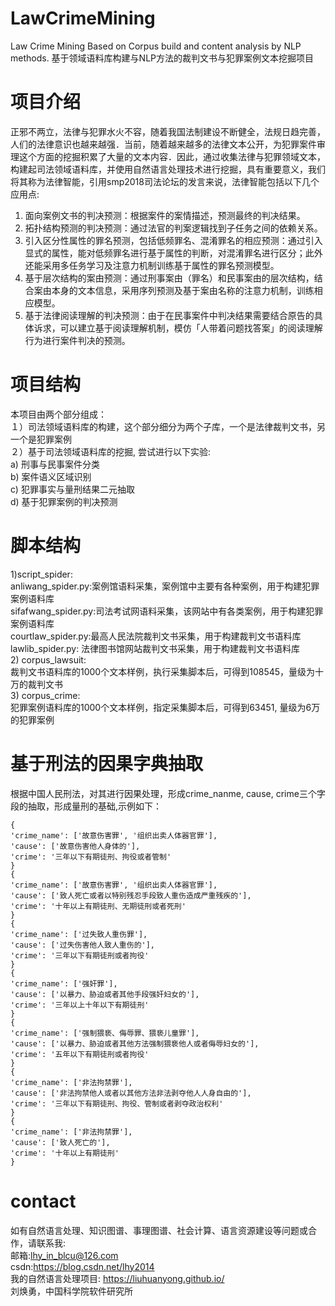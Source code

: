# LawCrimeMining
Law Crime Mining Based on Corpus build and content analysis by NLP methods. 基于领域语料库构建与NLP方法的裁判文书与犯罪案例文本挖掘项目
# 项目介绍
正邪不两立，法律与犯罪水火不容，随着我国法制建设不断健全，法规日趋完善，人们的法律意识也越来越强．当前，随着越来越多的法律文本公开，为犯罪案件审理这个方面的挖掘积累了大量的文本内容．因此，通过收集法律与犯罪领域文本，构建起司法领域语料库，并使用自然语言处理技术进行挖掘，具有重要意义，我们将其称为法律智能，引用smp2018司法论坛的发言来说，法律智能包括以下几个应用点:  
1) 面向案例文书的判决预测：根据案件的案情描述，预测最终的判决结果。  
2) 拓扑结构预测的判决预测：通过法官的判案逻辑找到子任务之间的依赖关系。  
3) 引入区分性属性的罪名预测，包括低频罪名、混淆罪名的相应预测：通过引入显式的属性，能对低频罪名进行基于属性的判断，对混淆罪名进行区分；此外还能采用多任务学习及注意力机制训练基于属性的罪名预测模型。  
4) 基于层次结构的案由预测：通过刑事案由（罪名）和民事案由的层次结构，结合案由本身的文本信息，采用序列预测及基于案由名称的注意力机制，训练相应模型。  
5) 基于法律阅读理解的判决预测：由于在民事案件中判决结果需要结合原告的具体诉求，可以建立基于阅读理解机制，模仿「人带着问题找答案」的阅读理解行为进行案件判决的预测。  

# 项目结构
本项目由两个部分组成：  
１）司法领域语料库的构建，这个部分细分为两个子库，一个是法律裁判文书，另一个是犯罪案例  
２）基于司法领域语料库的挖掘, 尝试进行以下实验:  
a) 刑事与民事案件分类  
b) 案件语义区域识别  
c) 犯罪事实与量刑结果二元抽取  
d) 基于犯罪案例的判决预测  

# 脚本结构
1)script_spider:  
anliwang_spider.py:案例馆语料采集，案例馆中主要有各种案例，用于构建犯罪案例语料库  
sifafwang_spider.py:司法考试网语料采集，该网站中有各类案例，用于构建犯罪案例语料库  
courtlaw_spider.py:最高人民法院裁判文书采集，用于构建裁判文书语料库  
lawlib_spider.py: 法律图书馆网站裁判文书采集，用于构建裁判文书语料库  
2) corpus_lawsuit:  
裁判文书语料库的1000个文本样例，执行采集脚本后，可得到108545，量级为十万的裁判文书  
3) corpus_crime:  
犯罪案例语料库的1000个文本样例，指定采集脚本后，可得到63451, 量级为6万的犯罪案例  

# 基于刑法的因果字典抽取
根据中国人民刑法，对其进行因果处理，形成crime_nanme, cause, crime三个字段的抽取，形成量刑的基础,示例如下：

    {
    'crime_name': ['故意伤害罪', '组织出卖人体器官罪'],
    'cause': ['故意伤害他人身体的'],
    'crime': '三年以下有期徒刑、拘役或者管制'
    }
    {
    'crime_name': ['故意伤害罪', '组织出卖人体器官罪'], 
    'cause': ['致人死亡或者以特别残忍手段致人重伤造成严重残疾的'], 
    'crime': '十年以上有期徒刑、无期徒刑或者死刑'
    }
    {
    'crime_name': ['过失致人重伤罪'],
    'cause': ['过失伤害他人致人重伤的'],
    'crime': '三年以下有期徒刑或者拘役'
    }
    {
    'crime_name': ['强奸罪'], 
    'cause': ['以暴力、胁迫或者其他手段强奸妇女的'],
    'crime': '三年以上十年以下有期徒刑'
    }
    {
    'crime_name': ['强制猥亵、侮辱罪、猥亵儿童罪'],
    'cause': ['以暴力、胁迫或者其他方法强制猥亵他人或者侮辱妇女的'], 
    'crime': '五年以下有期徒刑或者拘役'
    }
    {
    'crime_name': ['非法拘禁罪'], 
    'cause': ['非法拘禁他人或者以其他方法非法剥夺他人人身自由的'], 
    'crime': '三年以下有期徒刑、拘役、管制或者剥夺政治权利'
    }
    {
    'crime_name': ['非法拘禁罪'], 
    'cause': ['致人死亡的'], 
    'crime': '十年以上有期徒刑'
    }
    
# contact 
如有自然语言处理、知识图谱、事理图谱、社会计算、语言资源建设等问题或合作，请联系我:  
邮箱:lhy_in_blcu@126.com  
csdn:https://blog.csdn.net/lhy2014  
我的自然语言处理项目: https://liuhuanyong.github.io/  
刘焕勇，中国科学院软件研究所  
